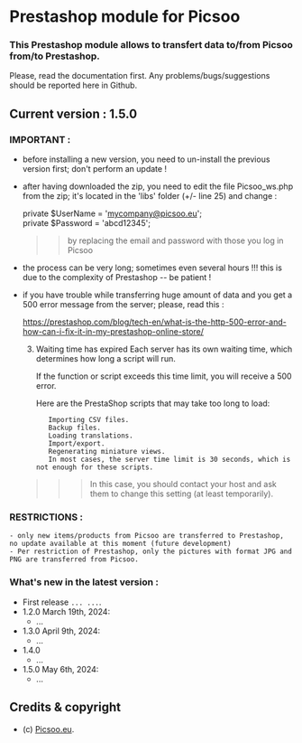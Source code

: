 # Prestashop module for Picsoo

### This Prestashop module allows to transfert data to/from Picsoo from/to Prestashop.

Please, read the documentation first. 
Any problems/bugs/suggestions should be reported here in Github.

## Current version : 1.5.0

### IMPORTANT :

- before installing a new version, you need to un-install the previous version first; don't perform an update !

- after having downloaded the zip, you need to edit the file Picsoo_ws.php from the zip; it's located in the 'libs' folder (+/- line 25) and change :

    private $UserName  = 'mycompany@picsoo.eu';<br>
    private $Password  = 'abcd12345';

    >> by replacing the email and password with those you log in Picsoo

- the process can be very long; sometimes even several hours !!! this is due to the complexity of Prestashop -- be patient !
  
- if you have trouble while transferring huge amount of data and you get a 500 error message from the server; please, read this :

  https://prestashop.com/blog/tech-en/what-is-the-http-500-error-and-how-can-i-fix-it-in-my-prestashop-online-store/

  3. Waiting time has expired
        Each server has its own waiting time, which determines how long a script will run.

        If the function or script exceeds this time limit, you will receive a 500 error.

        Here are the PrestaShop scripts that may take too long to load:

            Importing CSV files.
            Backup files.
            Loading translations.
            Import/export.
            Regenerating miniature views.
            In most cases, the server time limit is 30 seconds, which is not enough for these scripts.

    >>> In this case, you should contact your host and ask them to change this setting (at least temporarily).

 ### RESTRICTIONS :
    - only new items/products from Picsoo are transferred to Prestashop, no update available at this moment (future development)
    - Per restriction of Prestashop, only the pictures with format JPG and PNG are transferred from Picsoo.

### What's new in the latest version : 

- First release ```... ...```. 
- 1.2.0 March 19th, 2024:
  - ...
- 1.3.0 April 9th, 2024:
  - ...
- 1.4.0 
  - ...
- 1.5.0 May 6th, 2024:
  - ...

## Credits & copyright

* (c) [Picsoo.eu](https://picsoo.eu/).

